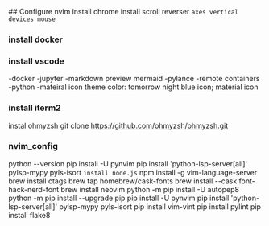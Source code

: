 ## Configure nvim
install chrome
install scroll reverser
`axes vertical 
devices mouse`
### install docker 
### install vscode
-docker
-jupyter
-markdown preview mermaid
-pylance
-remote containers
-python
-mateiral icon theme
color: tomorrow night blue
icon; material icon

### install iterm2
instal ohmyzsh
git clone https://github.com/ohmyzsh/ohmyzsh.git
### nvim_config
python --version
pip install -U pynvim
pip install 'python-lsp-server[all]' pylsp-mypy pyls-isort
`install node.js`
npm install -g vim-language-server
brew install ctags
brew tap homebrew/cask-fonts
brew install --cask font-hack-nerd-font
brew install neovim
python -m pip install -U autopep8
python -m pip install --upgrade pip
pip install -U pynvim
pip install 'python-lsp-server[all]' pylsp-mypy pyls-isort
pip install vim-vint
pip install pylint
pip install flake8
